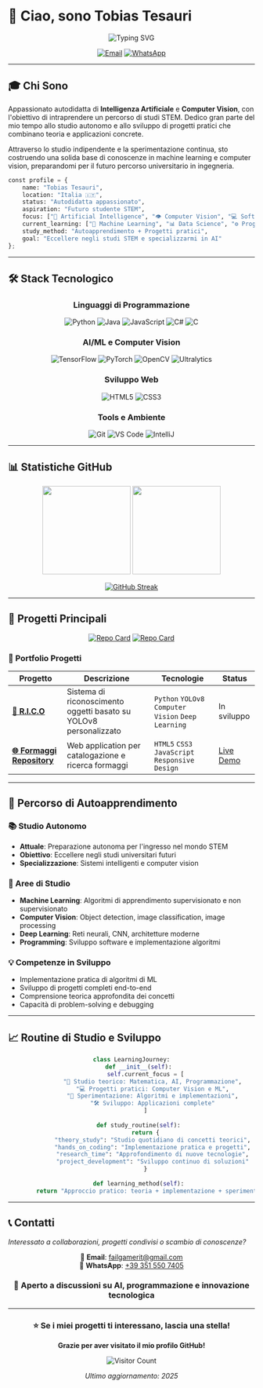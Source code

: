 # 👋 Ciao, sono Tobias Tesauri

<div align="center">

![Typing SVG](https://readme-typing-svg.demolab.com?font=Fira+Code&size=20&duration=3000&pause=1000&color=2563EB&center=true&vCenter=true&width=500&lines=Aspirante+Ingegnere+STEM;AI+%26+Computer+Vision+Enthusiast;Autodidatta+e+Sviluppatore)

[![Email](https://img.shields.io/badge/📧_Email-1f2937?style=for-the-badge&logo=gmail&logoColor=white)](mailto:failgamerit@gmail.com)
[![WhatsApp](https://img.shields.io/badge/📱_WhatsApp-25D366?style=for-the-badge&logo=whatsapp&logoColor=white)](https://wa.me/393515507405)

</div>

---

## 🎓 Chi Sono

Appassionato autodidatta di **Intelligenza Artificiale** e **Computer Vision**, con l'obiettivo di intraprendere un percorso di studi STEM. Dedico gran parte del mio tempo allo studio autonomo e allo sviluppo di progetti pratici che combinano teoria e applicazioni concrete.

Attraverso lo studio indipendente e la sperimentazione continua, sto costruendo una solida base di conoscenze in machine learning e computer vision, preparandomi per il futuro percorso universitario in ingegneria.

```python
const profile = {
    name: "Tobias Tesauri",
    location: "Italia 🇮🇹",
    status: "Autodidatta appassionato",
    aspiration: "Futuro studente STEM",
    focus: ["🤖 Artificial Intelligence", "👁️ Computer Vision", "💻 Software Development"],
    current_learning: ["🧠 Machine Learning", "📊 Data Science", "⚙️ Programming Fundamentals"],
    study_method: "Autoapprendimento + Progetti pratici",
    goal: "Eccellere negli studi STEM e specializzarmi in AI"
};
```

---

## 🛠️ Stack Tecnologico

<div align="center">

### Linguaggi di Programmazione
![Python](https://img.shields.io/badge/Python-3776AB?style=for-the-badge&logo=python&logoColor=white)
![Java](https://img.shields.io/badge/Java-ED8B00?style=for-the-badge&logo=openjdk&logoColor=white)
![JavaScript](https://img.shields.io/badge/JavaScript-F7DF1E?style=for-the-badge&logo=javascript&logoColor=black)
![C#](https://img.shields.io/badge/C%23-239120?style=for-the-badge&logo=c-sharp&logoColor=white)
![C](https://img.shields.io/badge/C-00599C?style=for-the-badge&logo=c&logoColor=white)

### AI/ML e Computer Vision
![TensorFlow](https://img.shields.io/badge/TensorFlow-FF6F00?style=for-the-badge&logo=tensorflow&logoColor=white)
![PyTorch](https://img.shields.io/badge/PyTorch-EE4C2C?style=for-the-badge&logo=pytorch&logoColor=white)
![OpenCV](https://img.shields.io/badge/OpenCV-27338e?style=for-the-badge&logo=OpenCV&logoColor=white)
![Ultralytics](https://img.shields.io/badge/Ultralytics-000000?style=for-the-badge&logo=ultralytics&logoColor=white)

### Sviluppo Web
![HTML5](https://img.shields.io/badge/HTML5-E34F26?style=for-the-badge&logo=html5&logoColor=white)
![CSS3](https://img.shields.io/badge/CSS3-1572B6?style=for-the-badge&logo=css3&logoColor=white)

### Tools e Ambiente
![Git](https://img.shields.io/badge/Git-F05032?style=for-the-badge&logo=git&logoColor=white)
![VS Code](https://img.shields.io/badge/VS_Code-007ACC?style=for-the-badge&logo=visual-studio-code&logoColor=white)
![IntelliJ](https://img.shields.io/badge/IntelliJ_IDEA-000000?style=for-the-badge&logo=intellij-idea&logoColor=white)

</div>

---

## 📊 Statistiche GitHub

<div align="center">
  
<img height="180em" src="https://github-readme-stats.vercel.app/api?username=TobiasTesauri&show_icons=true&theme=github_dark&include_all_commits=true&count_private=true"/>
<img height="180em" src="https://github-readme-stats.vercel.app/api/top-langs/?username=TobiasTesauri&layout=compact&langs_count=8&theme=github_dark"/>

</div>

<div align="center">
  
[![GitHub Streak](https://streak-stats.demolab.com/?user=TobiasTesauri&theme=github-dark-blue)](https://git.io/streak-stats)

</div>

---

## 🚀 Progetti Principali

<div align="center">

[![Repo Card](https://github-readme-stats.vercel.app/api/pin/?username=TobiasTesauri&repo=R.I.C.O&theme=github_dark)](https://github.com/TobiasTesauri/R.I.C.O)
[![Repo Card](https://github-readme-stats.vercel.app/api/pin/?username=TobiasTesauri&repo=formaggi&theme=github_dark)](https://github.com/TobiasTesauri/formaggi)

</div>

### 🔬 Portfolio Progetti

| Progetto | Descrizione | Tecnologie | Status |
|----------|-------------|------------|---------|
| **[🤖 R.I.C.O](https://github.com/TobiasTesauri/R.I.C.O)** | Sistema di riconoscimento oggetti basato su YOLOv8 personalizzato | `Python` `YOLOv8` `Computer Vision` `Deep Learning` | In sviluppo |
| **[🌐 Formaggi Repository](https://tobiastesauri.github.io/formaggi/)** | Web application per catalogazione e ricerca formaggi | `HTML5` `CSS3` `JavaScript` `Responsive Design` | [Live Demo](https://tobiastesauri.github.io/formaggi/) |

---

## 🎯 Percorso di Autoapprendimento

### 📚 Studio Autonomo
- **Attuale**: Preparazione autonoma per l'ingresso nel mondo STEM
- **Obiettivo**: Eccellere negli studi universitari futuri
- **Specializzazione**: Sistemi intelligenti e computer vision

### 🔬 Aree di Studio
- **Machine Learning**: Algoritmi di apprendimento supervisionato e non supervisionato
- **Computer Vision**: Object detection, image classification, image processing
- **Deep Learning**: Reti neurali, CNN, architetture moderne
- **Programming**: Sviluppo software e implementazione algoritmi

### 💡 Competenze in Sviluppo
- Implementazione pratica di algoritmi di ML
- Sviluppo di progetti completi end-to-end
- Comprensione teorica approfondita dei concetti
- Capacità di problem-solving e debugging

---

## 📈 Routine di Studio e Sviluppo

<div align="center">

```python
class LearningJourney:
    def __init__(self):
        self.current_focus = [
            "📖 Studio teorico: Matematica, AI, Programmazione",
            "💻 Progetti pratici: Computer Vision e ML",
            "🔬 Sperimentazione: Algoritmi e implementazioni",
            "🛠️ Sviluppo: Applicazioni complete"
        ]
        
    def study_routine(self):
        return {
            "theory_study": "Studio quotidiano di concetti teorici",
            "hands_on_coding": "Implementazione pratica e progetti",
            "research_time": "Approfondimento di nuove tecnologie",
            "project_development": "Sviluppo continuo di soluzioni"
        }
        
    def learning_method(self):
        return "Approccio pratico: teoria + implementazione + sperimentazione"
```

</div>

---

## 📞 Contatti

*Interessato a collaborazioni, progetti condivisi o scambio di conoscenze?*

<div align="center">

📧 **Email**: failgamerit@gmail.com  
📱 **WhatsApp**: [+39 351 550 7405](https://wa.me/393515507405)

### 💬 Aperto a discussioni su AI, programmazione e innovazione tecnologica

</div>

---

<div align="center">

### ⭐ Se i miei progetti ti interessano, lascia una stella!

**Grazie per aver visitato il mio profilo GitHub!**

![Visitor Count](https://komarev.com/ghpvc/?username=TobiasTesauri&color=blue&style=flat-square&label=Visite+Profilo)

*Ultimo aggiornamento: 2025*

</div>
